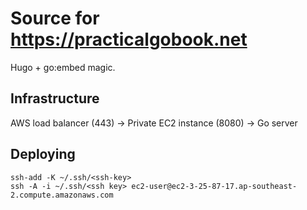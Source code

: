 # Source for https://practicalgobook.net

Hugo + go:embed magic.

## Infrastructure

AWS load balancer (443) -> Private EC2 instance (8080) -> Go server

## Deploying

```
ssh-add -K ~/.ssh/<ssh-key>
ssh -A -i ~/.ssh/<ssh key> ec2-user@ec2-3-25-87-17.ap-southeast-2.compute.amazonaws.com
```

